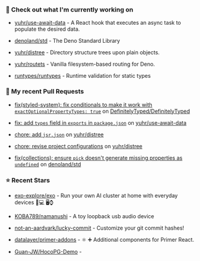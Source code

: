 ### 👷 Check out what I'm currently working on



- [yuhr/use-await-data](https://github.com/yuhr/use-await-data) - A React hook that executes an async task to populate the desired data.

- [denoland/std](https://github.com/denoland/std) - The Deno Standard Library

- [yuhr/distree](https://github.com/yuhr/distree) - Directory structure trees upon plain objects.

- [yuhr/routets](https://github.com/yuhr/routets) - Vanilla filesystem-based routing for Deno.

- [runtypes/runtypes](https://github.com/runtypes/runtypes) - Runtime validation for static types

### 🔨 My recent Pull Requests



- [fix(styled-system): fix conditionals to make it work with `exactOptionalPropertyTypes: true`](https://github.com/DefinitelyTyped/DefinitelyTyped/pull/71163) on [DefinitelyTyped/DefinitelyTyped](https://github.com/DefinitelyTyped/DefinitelyTyped)

- [fix: add `types` field in `exports` in `package.json`](https://github.com/yuhr/use-await-data/pull/1) on [yuhr/use-await-data](https://github.com/yuhr/use-await-data)

- [chore: add `jsr.json`](https://github.com/yuhr/distree/pull/9) on [yuhr/distree](https://github.com/yuhr/distree)

- [chore: revise project configurations](https://github.com/yuhr/distree/pull/8) on [yuhr/distree](https://github.com/yuhr/distree)

- [fix(collections): ensure `pick` doesn&#39;t generate missing properties as `undefined`](https://github.com/denoland/std/pull/5926) on [denoland/std](https://github.com/denoland/std)

### ⭐ Recent Stars



- [exo-explore/exo](https://github.com/exo-explore/exo) - Run your own AI cluster at home with everyday devices 📱💻 🖥️⌚

- [KOBA789/namanushi](https://github.com/KOBA789/namanushi) - A toy loopback usb audio device

- [not-an-aardvark/lucky-commit](https://github.com/not-an-aardvark/lucky-commit) - Customize your git commit hashes!

- [datalayer/primer-addons](https://github.com/datalayer/primer-addons) - ⚛️ ➕ Additional components for Primer React.

- [Guan-JW/HocoPG-Demo](https://github.com/Guan-JW/HocoPG-Demo) - 